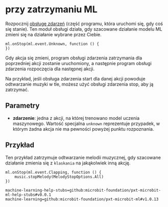 # przy zatrzymaniu ML

Rozpocznij [obsługę zdarzeń](/reference/event-handler) (część programu, która uruchomi się, gdy coś się stanie). Ten moduł obsługi działa, gdy szacowane działanie modelu ML zmieni się na działanie wybrane przez Ciebie.

```sig
ml.onStop(ml.event.Unknown, function () {
})
```

Gdy akcja się zmieni, program obsługi zdarzenia zatrzymania dla poprzedniej akcji zostanie uruchomiony, a następnie program obsługi zdarzenia rozpoczęcia dla następnej akcji.

Na przykład, jeśli obsługa zdarzenia start dla danej akcji powoduje odtwarzanie muzyki w tle, możesz użyć obsługi zdarzenia stop, aby ją zatrzymać.

## Parametry

- **zdarzenie**: jedna z akcji, na której trenowano model uczenia maszynowego. Wartość specjalna `unknown` reprezentuje przypadek, w którym żadna akcja nie ma pewności powyżej punktu rozpoznania.

## Przykład

Ten przykład zatrzymuje odtwarzanie melodii muzycznej, gdy szacowane działanie zmienia się z `klaskania` na jakąkolwiek inną akcję.

```blocks
ml.onStop(ml.event.Clapping, function () {
    music.stopMelody(MelodyStopOptions.All)
})
```

```package
machine-learning-help-stubs=github:microbit-foundation/pxt-microbit-ml-help-stubs#v0.0.1
machine-learning=github:microbit-foundation/pxt-microbit-ml#v1.0.13
```
